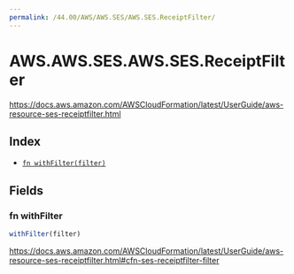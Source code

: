 ```yaml
---
permalink: /44.00/AWS/AWS.SES/AWS.SES.ReceiptFilter/
---
```


# AWS.AWS.SES.AWS.SES.ReceiptFilter

https://docs.aws.amazon.com/AWSCloudFormation/latest/UserGuide/aws-resource-ses-receiptfilter.html

## Index

* [`fn withFilter(filter)`](#fn-withfilter)

## Fields

### fn withFilter

```ts
withFilter(filter)
```

https://docs.aws.amazon.com/AWSCloudFormation/latest/UserGuide/aws-resource-ses-receiptfilter.html#cfn-ses-receiptfilter-filter